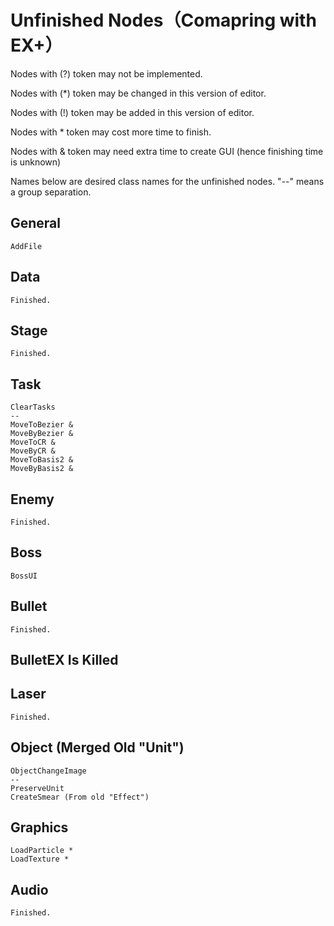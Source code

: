 # Unfinished Nodes（Comapring with EX+）

Nodes with (?) token may not be implemented.

Nodes with (*) token may be changed in this version of editor.

Nodes with (!) token may be added in this version of editor.


Nodes with * token may cost more time to finish.

Nodes with & token may need extra time to create GUI (hence finishing time is unknown)


Names below are desired class names for the unfinished nodes.
"--" means a group separation.

## General
	AddFile

## Data
	Finished.

## Stage
    Finished.

## Task
	ClearTasks
	--
	MoveToBezier &
	MoveByBezier &
	MoveToCR &
	MoveByCR &
	MoveToBasis2 &
	MoveByBasis2 &

## Enemy
	Finished.

## Boss
	BossUI

## Bullet
	Finished.

## BulletEX Is Killed

## Laser
	Finished.

## Object (Merged Old "Unit")
	ObjectChangeImage
	--
	PreserveUnit
	CreateSmear (From old "Effect")

## Graphics
	LoadParticle *
	LoadTexture *

## Audio
	Finished.

